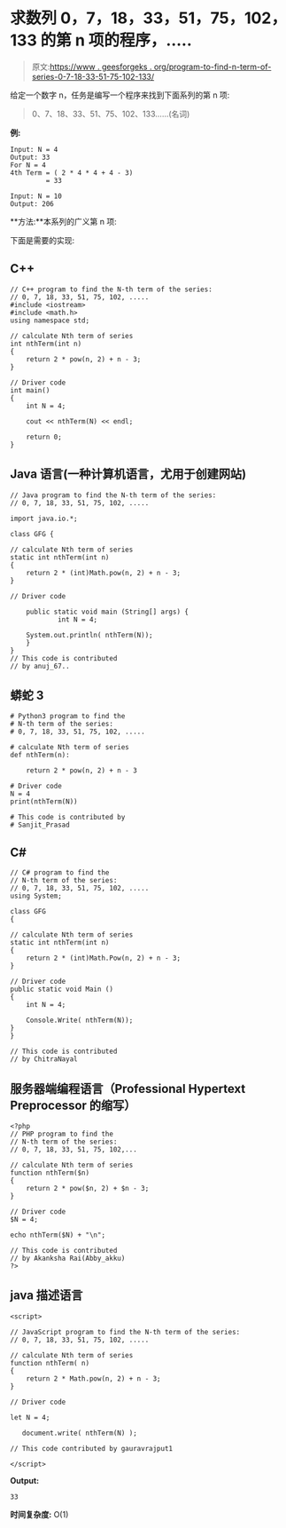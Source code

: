 # 求数列 0，7，18，33，51，75，102，133 的第 n 项的程序，…..

> 原文:[https://www . geesforgeks . org/program-to-find-n-term-of-series-0-7-18-33-51-75-102-133/](https://www.geeksforgeeks.org/program-to-find-nth-term-of-series-0-7-18-33-51-75-102-133/)

给定一个数字 n，任务是编写一个程序来找到下面系列的第 n 项:

> 0、7、18、33、51、75、102、133……(名词)

**例:**

```
Input: N = 4
Output: 33
For N = 4
4th Term = ( 2 * 4 * 4 + 4 - 3) 
         = 33

Input: N = 10
Output: 206
```

**方法:**本系列的广义第 n 项:

下面是需要的实现:

## C++

```
// C++ program to find the N-th term of the series:
// 0, 7, 18, 33, 51, 75, 102, .....
#include <iostream>
#include <math.h>
using namespace std;

// calculate Nth term of series
int nthTerm(int n)
{
    return 2 * pow(n, 2) + n - 3;
}

// Driver code
int main()
{
    int N = 4;

    cout << nthTerm(N) << endl;

    return 0;
}
```

## Java 语言(一种计算机语言，尤用于创建网站)

```
// Java program to find the N-th term of the series:
// 0, 7, 18, 33, 51, 75, 102, .....

import java.io.*;

class GFG {

// calculate Nth term of series
static int nthTerm(int n)
{
    return 2 * (int)Math.pow(n, 2) + n - 3;
}

// Driver code

    public static void main (String[] args) {
            int N = 4;

    System.out.println( nthTerm(N));
    }
}
// This code is contributed
// by anuj_67..
```

## 蟒蛇 3

```
# Python3 program to find the
# N-th term of the series:
# 0, 7, 18, 33, 51, 75, 102, .....

# calculate Nth term of series
def nthTerm(n):

    return 2 * pow(n, 2) + n - 3

# Driver code
N = 4
print(nthTerm(N))

# This code is contributed by
# Sanjit_Prasad
```

## C#

```
// C# program to find the
// N-th term of the series:
// 0, 7, 18, 33, 51, 75, 102, .....
using System;

class GFG
{

// calculate Nth term of series
static int nthTerm(int n)
{
    return 2 * (int)Math.Pow(n, 2) + n - 3;
}

// Driver code
public static void Main ()
{
    int N = 4;

    Console.Write( nthTerm(N));
}
}

// This code is contributed
// by ChitraNayal
```

## 服务器端编程语言（Professional Hypertext Preprocessor 的缩写）

```
<?php
// PHP program to find the
// N-th term of the series:
// 0, 7, 18, 33, 51, 75, 102,...

// calculate Nth term of series
function nthTerm($n)
{
    return 2 * pow($n, 2) + $n - 3;
}

// Driver code
$N = 4;

echo nthTerm($N) + "\n";

// This code is contributed
// by Akanksha Rai(Abby_akku)
?>
```

## java 描述语言

```
<script>

// JavaScript program to find the N-th term of the series:
// 0, 7, 18, 33, 51, 75, 102, .....

// calculate Nth term of series
function nthTerm( n)
{
    return 2 * Math.pow(n, 2) + n - 3;
}

// Driver code

let N = 4;

   document.write( nthTerm(N) );

// This code contributed by gauravrajput1

</script>
```

**Output:** 

```
33
```

**时间复杂度:** O(1)